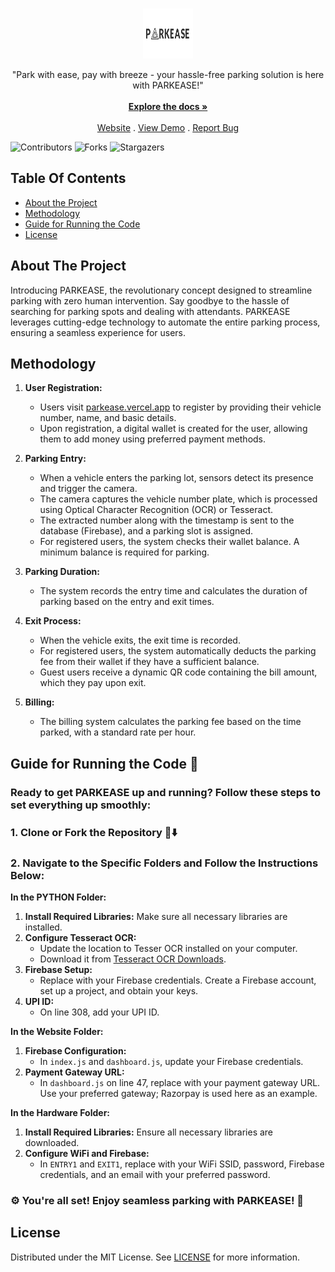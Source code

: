 <br/>
<p align="center">
  <a href="https://github.com/Shivanaik11/PARKEASE">
    <img src="images/company_logo.png" alt="Logo" width="80" height="80">
  </a>

  <p align="center">
    "Park with ease, pay with breeze - your hassle-free parking solution is here with PARKEASE!"
    <br/>
    <br/>
    <a href="PARKEASE DOCUMENTATION/PARKEASE DOCUMENTATION.pdf"><strong>Explore the docs »</strong></a>
    <br/>
    <br/>
    <a href="https://parkease.vercel.app">Website</a>
    .
    <a href="https://drive.google.com/file/d/1k35T2plLICuuwJIJoQ_r9BUdfotTNSuZ/view?usp=drive_link">View Demo</a>
    .
    <a href="https://github.com/Shivanaik11/PARKEASE/issues">Report Bug</a>
  </p>
</p>

![Contributors](https://img.shields.io/github/contributors/Shivanaik11/PARKEASE?color=dark-green) ![Forks](https://img.shields.io/github/forks/Shivanaik11/PARKEASE?style=social) ![Stargazers](https://img.shields.io/github/stars/Shivanaik11/PARKEASE?style=social) 

## Table Of Contents
* [About the Project](#about-the-project)
* [Methodology](#Methodology)
* [Guide for Running the Code](#guide-for-running-the-code-🚀)
* [License](#license)

## About The Project
Introducing PARKEASE, the revolutionary concept designed to streamline parking with zero human intervention. Say goodbye to the hassle of searching for parking spots and dealing with attendants. PARKEASE leverages cutting-edge technology to automate the entire parking process, ensuring a seamless experience for users.

## Methodology



1. **User Registration:**
   - Users visit [parkease.vercel.app](https://parkease.vercel.app) to register by providing their vehicle number, name, and basic details.
   - Upon registration, a digital wallet is created for the user, allowing them to add money using preferred payment methods.

2. **Parking Entry:**
   - When a vehicle enters the parking lot, sensors detect its presence and trigger the camera.
   - The camera captures the vehicle number plate, which is processed using Optical Character Recognition (OCR) or Tesseract.
   - The extracted number along with the timestamp is sent to the database (Firebase), and a parking slot is assigned.
   - For registered users, the system checks their wallet balance. A minimum balance is required for parking.

3. **Parking Duration:**
   - The system records the entry time and calculates the duration of parking based on the entry and exit times.

4. **Exit Process:**
   - When the vehicle exits, the exit time is recorded.
   - For registered users, the system automatically deducts the parking fee from their wallet if they have a sufficient balance.
   - Guest users receive a dynamic QR code containing the bill amount, which they pay upon exit.

5. **Billing:**
   - The billing system calculates the parking fee based on the time parked, with a standard rate per hour.

## Guide for Running the Code 🚀

### Ready to get PARKEASE up and running? Follow these steps to set everything up smoothly:

### 1. Clone or Fork the Repository 🍴⬇️

### 2. Navigate to the Specific Folders and Follow the Instructions Below:

**In the PYTHON Folder:**
1. **Install Required Libraries:** Make sure all necessary libraries are installed.
2. **Configure Tesseract OCR:**
   - Update the location to Tesser OCR installed on your computer.
   - Download it from [Tesseract OCR Downloads](https://tesseract-ocr.github.io/tessdoc/Downloads.html).
3. **Firebase Setup:**
   - Replace with your Firebase credentials. Create a Firebase account, set up a project, and obtain your keys.
4. **UPI ID:**
   - On line 308, add your UPI ID.

**In the Website Folder:**
1. **Firebase Configuration:**
   - In `index.js` and `dashboard.js`, update your Firebase credentials.
2. **Payment Gateway URL:**
   - In `dashboard.js` on line 47, replace with your payment gateway URL. Use your preferred gateway; Razorpay is used here as an example.

**In the Hardware Folder:**
1. **Install Required Libraries:** Ensure all necessary libraries are downloaded.
2. **Configure WiFi and Firebase:**
   - In `ENTRY1` and `EXIT1`, replace with your WiFi SSID, password, Firebase credentials, and an email with your preferred password.

### ⚙️ You're all set! Enjoy seamless parking with PARKEASE! 🙌

## License
Distributed under the MIT License. See [LICENSE](https://github.com/Shivanaik11/PARKEASE/blob/main/LICENSE.md) for more information.




